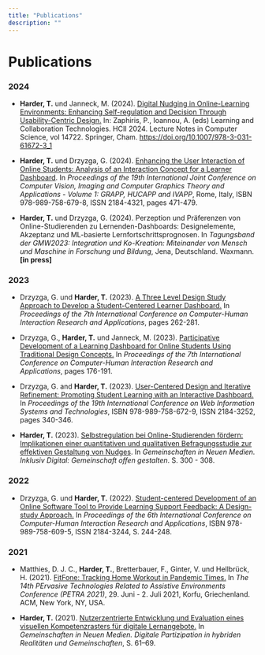 ```yaml
---
title: "Publications"
description: ""
---
```


# Publications

### 2024

- **Harder, T.** und Janneck, M. (2024). [Digital Nudging in Online-Learning Environments: Enhancing Self-regulation and Decision Through Usability-Centric Design.](https://link.springer.com/chapter/10.1007/978-3-031-61672-3_1) In: Zaphiris, P., Ioannou, A. (eds) Learning and Collaboration Technologies. HCII 2024. Lecture Notes in Computer Science, vol 14722. Springer, Cham. https://doi.org/10.1007/978-3-031-61672-3_1

- **Harder, T.** und Drzyzga, G. (2024). [Enhancing the User Interaction of Online Students: Analysis of an Interaction Concept for a Learner Dashboard](https://www.scitepress.org/Link.aspx?doi=10.5220/0012374600003660). In *Proceedings of the 19th International Joint Conference on Computer Vision, Imaging and Computer Graphics Theory and Applications - Volume 1: GRAPP, HUCAPP and IVAPP*, Rome, Italy, ISBN 978-989-758-679-8, ISSN 2184-4321, pages 471-479.

- **Harder, T.** und Drzyzga, G. (2024). Perzeption und Präferenzen von Online-Studierenden zu Lernenden-Dashboards: Designelemente, Akzeptanz und ML-basierte Lernfortschrittsprognosen. In *Tagungsband der GMW2023: Integration und Ko-Kreation: Miteinander von Mensch und Maschine in Forschung und Bildung*, Jena, Deutschland. Waxmann. **[in press]**

### 2023

- Drzyzga, G. und **Harder, T.** (2023). [A Three Level Design Study Approach to Develop a Student-Centered Learner Dashboard.](https://link.springer.com/chapter/10.1007/978-3-031-49425-3_16) In *Proceedings of the 7th International Conference on Computer-Human Interaction Research and Applications*, pages 262-281.

- Drzyzga, G., **Harder, T.** und Janneck, M. (2023). [Participative Development of a Learning Dashboard for Online Students Using Traditional Design Concepts.](https://link.springer.com/chapter/10.1007/978-3-031-49368-3_11) In *Proceedings of the 7th International Conference on Computer-Human Interaction Research and Applications*, pages 176-191.

- Drzyzga, G. and **Harder, T.** (2023). [User-Centered Design and Iterative Refinement: Promoting Student Learning with an Interactive Dashboard.](https://www.scitepress.org/Link.aspx?doi=10.5220/0012191300003584) In *Proceedings of the 19th International Conference on Web Information Systems and Technologies*, ISBN 978-989-758-672-9, ISSN 2184-3252, pages 340-346.

- **Harder, T.** (2023). [Selbstregulation bei Online-Studierenden fördern: Implikationen einer quantitativen und qualitativen Befragungsstudie zur effektiven Gestaltung von Nudges](https://doi.org/10.25368/2024.7). In *Gemeinschaften in Neuen Medien. Inklusiv Digital: Gemeinschaft offen gestalten*. S. 300 - 308.



### 2022
- Drzyzga, G. und **Harder, T.** (2022). [Student-centered Development of an Online Software Tool to Provide Learning Support Feedback: A Design-study Approach.](https://www.scitepress.org/Link.aspx?doi=10.5220/0011589100003323) In *Proceedings of the 6th International Conference on Computer-Human Interaction Research and Applications*, ISBN 978-989-758-609-5, ISSN 2184-3244, S. 244-248.

### 2021
- Matthies, D. J. C., **Harder, T.**, Bretterbauer, F., Ginter, V. und Hellbrück, H. (2021). [FitFone: Tracking Home Workout in Pandemic Times.](https://dl.acm.org/doi/10.1145/3453892.3461334) In *The 14th PErvasive Technologies Related to Assistive Environments Conference (PETRA 2021)*, 29. Juni - 2. Juli 2021, Korfu, Griechenland. ACM, New York, NY, USA.

- **Harder, T.** (2021). [Nutzerzentrierte Entwicklung und Evaluation eines visuellen Kompetenzrasters für digitale Lernangebote.](https://doi.org/10.25368/2022.27) In *Gemeinschaften in Neuen Medien. Digitale Partizipation in hybriden Realitäten und Gemeinschaften*, S. 61–69.

